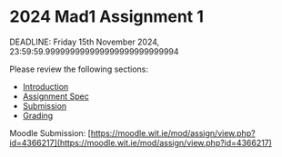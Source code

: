 # 2024 Mad1 Assignment 1

DEADLINE: Friday 15th November 2024, 23:59:59.999999999999999999999999994

Please review the following sections:

* [Introduction](https://github.com/johnrellis/2024-mad1-assignment-1/blob/main/docs/00.F1%20Geek%20V1.md)
* [Assignment Spec](https://github.com/johnrellis/2024-mad1-assignment-1/blob/main/docs/01.Assignment.md)
* [Submission](https://github.com/johnrellis/2024-mad1-assignment-1/blob/main/docs/02.Submission.md)
* [Grading](https://github.com/johnrellis/2024-mad1-assignment-1/blob/main/docs/03.Grading.md)

Moodle Submission: [https://moodle.wit.ie/mod/assign/view.php?id=4366217](https://moodle.wit.ie/mod/assign/view.php?id=4366217)